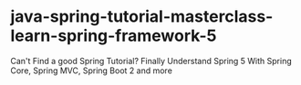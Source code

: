 # java-spring-tutorial-masterclass-learn-spring-framework-5
Can't Find a good Spring Tutorial? Finally Understand Spring 5 With Spring Core, Spring MVC, Spring Boot 2 and more
